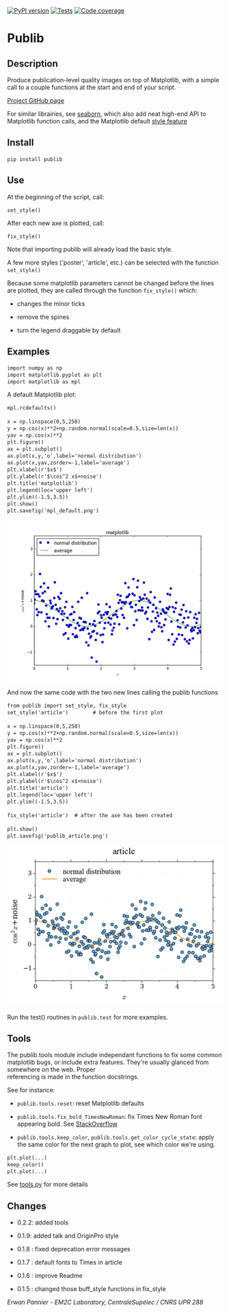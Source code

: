 [![PyPI version](https://badge.fury.io/py/publib.svg)](https://badge.fury.io/py/publib)
[![Tests](https://img.shields.io/travis/erwanp/publib.svg)](https://travis-ci.org/erwanp/publib)
[![Code coverage](https://codecov.io/gh/erwanp/publib/branch/master/graph/badge.svg)](https://codecov.io/gh/erwanp/publib)

# Publib

## Description

Produce publication-level quality images on top of Matplotlib, with a 
simple call to a couple functions at the start and end of your script. 

[Project GitHub page](https://github.com/erwanp/publib)

For similar librairies, see
[seaborn](http://stanford.edu/~mwaskom/software/seaborn/), which also
add neat high-end API to Matplotlib function calls, and the Matplotlib 
default [style feature](http://matplotlib.org/users/style_sheets.html)

## Install

```
pip install publib
```

## Use

At the beginning of the script, call:

``` {.sourceCode .python}
set_style()
```

After each new axe is plotted, call:

``` {.sourceCode .python}
fix_style()
```

Note that importing publib will already load the basic style.

A few more styles ('poster', 'article', etc.) can be selected with the
function `set_style()`

Because some matplotlib parameters cannot be changed before the lines
are plotted, they are called through the function `fix_style()` which:

-   changes the minor ticks

-   remove the spines

-   turn the legend draggable by default

## Examples

``` {.sourceCode .python}
import numpy as np
import matplotlib.pyplot as plt
import matplotlib as mpl
```

A default Matplotlib plot:

``` {.sourceCode .python}
mpl.rcdefaults()

x = np.linspace(0,5,250)
y = np.cos(x)**2+np.random.normal(scale=0.5,size=len(x))
yav = np.cos(x)**2
plt.figure()
ax = plt.subplot()
ax.plot(x,y,'o',label='normal distribution')
ax.plot(x,yav,zorder=-1,label='average')
plt.xlabel(r'$x$')
plt.ylabel(r'$\cos^2 x$+noise')
plt.title('matplotlib')
plt.legend(loc='upper left')
plt.ylim((-1.5,3.5))
plt.show()
plt.savefig('mpl_default.png')
```

![mpl_defaults.png](https://github.com/erwanp/publib/blob/master/docs/mpl_default.png)

And now the same code with the two new lines calling the 
publib functions

``` {.sourceCode .python}
from publib import set_style, fix_style
set_style('article')        # before the first plot

x = np.linspace(0,5,250)
y = np.cos(x)**2+np.random.normal(scale=0.5,size=len(x))
yav = np.cos(x)**2
plt.figure()
ax = plt.subplot()
ax.plot(x,y,'o',label='normal distribution')
ax.plot(x,yav,zorder=-1,label='average')
plt.xlabel(r'$x$')
plt.ylabel(r'$\cos^2 x$+noise')
plt.title('article')
plt.legend(loc='upper left')
plt.ylim((-1.5,3.5))

fix_style('article')  # after the axe has been created

plt.show()
plt.savefig('publib_article.png')
```

![publib_article.png](https://github.com/erwanp/publib/blob/master/docs/publib_article.png)

Run the test() routines in `publib.test` for more examples. 


## Tools

The publib.tools module include independant functions to fix some common matplotlib bugs, 
or include extra features. They're usually glanced from somewhere on the web. Proper  
referencing is made in the function docstrings. 

See for instance:

- `publib.tools.reset`: reset Matplotlib defaults 

- `publib.tools.fix_bold_TimesNewRoman`: fix Times New Roman font appearing bold. See 
[StackOverflow](https://stackoverflow.com/questions/33955900/matplotlib-times-new-roman-appears-bold)

- `publib.tools.keep_color`, `publib.tools.get_color_cycle_state`: apply the same color 
for the next graph to plot, see which color we're using. 
```
plt.plot(...)
keep_color()
plt.plot(...)
```

See [tools.py](https://github.com/erwanp/publib/blob/master/publib/tools/__init__.py) 
for more details

## Changes

- 0.2.2: added tools

- 0.1.9: added talk and OriginPro style 

- 0.1.8 : fixed deprecation error messages

- 0.1.7 : default fonts to Times in article

- 0.1.6 : improve Readme

- 0.1.5 : changed those buff_style functions in fix_style 

*Erwan Pannier - EM2C Laboratory, CentraleSupélec / CNRS UPR 288*


